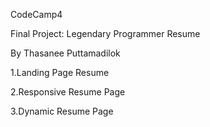 
<p> CodeCamp4</p> 
<p> Final Project: Legendary Programmer Resume</p>
<p> By Thasanee Puttamadilok</p>
<p> 1.Landing Page Resume</p>
<p> 2.Responsive Resume Page</p>
<p> 3.Dynamic Resume Page</p>
